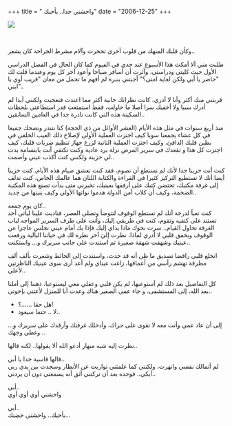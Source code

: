 +++
title = " واحشني جدا.. بأحبك"
date = "2006-12-25"
+++

[![](https://blogger.googleusercontent.com/img/b/R29vZ2xl/AVvXsEi1-FajLaA4Ti5yFGce-_pqkzh2_vls2sDr9iA-4riccN907eXLxpvrqH4t1Z2eyfxRAYQUOgbrzTMpd1Ujd7Wv75Gtad6zJJEWNXTlCxiRclkNEHLUGP5ISrLVgIu0-rzijsHCgg/s320/Corbis-CB052484.jpg)](https://blogger.googleusercontent.com/img/b/R29vZ2xl/AVvXsEi1-FajLaA4Ti5yFGce-_pqkzh2_vls2sDr9iA-4riccN907eXLxpvrqH4t1Z2eyfxRAYQUOgbrzTMpd1Ujd7Wv75Gtad6zJJEWNXTlCxiRclkNEHLUGP5ISrLVgIu0-rzijsHCgg/s1600/Corbis-CB052484.jpg)

[  
](http://www.20at.com/mosab/forYouFather.jpg)

  
  

وكأن قلبك المنهك من قلوب أخرى تحجرت وآلام مشرط الجراحة كان يشعر..  
  
طلبت مني ألا أمكث هذا الأسبوع عند جدي في الفيوم كما كان الحال في الفصل الدراسي الأول حيث كليتي ودراستي، وآثرت أن أسافر صباحا وأعود آخر كل يوم وعندما قلت لك "حاضر يا أبي ولكن لغاية امتى؟" أجبتني بنبرة لم أفهم ما تحمل من معان "قريب أوي يا ابني"..  
  
قربتني منك أكثر وأنا لا أدري، كانت نظراتك حانية أكثر مما اعتدت فتعجبت ولكنني أبدا لم أدرك سببا ولا أخفيك سرا أصلا ما حاولت، فقط استمتعت قدر استطاعتي بلحظات السكينة هذه التي كانت نادرة جدا في العامين السابقين..  
  
منذ أربع سنوات في مثل هذه الأيام (العشر الأوائل من ذي الحجة) كنا نتندر ونضحك جميعا في كل عشاء يجمعنا سويا كيف اجتزت العملية الأولى لإصلاح ذلك العيب الخلقي في بطين قلبك الدافئ، وكيف اجتزت العملية الثانية لزرع جهاز تنظيم ضربات قلبك، كيف اجتزت كل هذا و تقعدك في سرير المرض نزلة برد عادية وكنت تكتفي أنت بابتسامة بدت لي حزينة ولكنني كنت أكذب عيني وأصمت..  
  
كنت أنت حزينا جدا لأنك لم تستطع أن تصوم، فقد كنت تعشق صيام هذه الأيام، كنت حزينا أيضا أنك لا تستطيع التركيز كثيرا في القراءة والكتابة اللتان هما عالمك الخاص، كنت تدلف إلى غرفة مكتبك، تحتضن كتبك على أرففها بعينيك، تخبرني متى بدأت تصنع هذه المكتبة الضخمة، وكيف أن كلاب أمن الدولة هدموا نواتها الأولى وكيف بنيتها من جديد..  
  
كان يوم جمعة..  
كنت تعباً لدرجة أنك لم تستطع الوقوف لتتوضأ وتصلي العصر، فناديت علينا ليأتي أحد تستند على كتفيه وتقوم، كنت في طريقي إليك، وأنت على طرف السرير المواجه لباب الغرفة تحاول القيام.. سرت نحوك مادا يداي إليك فإذا بك أمام عيني تجلس عاجزا عن الوقوف ويخفق قلبي لا أدري لماذا، نظرت إليَ آخر نظرة لك في حياتنا البالية ورفعت عينيك وشهقت شهقة صغيرة ثم استندت على جانب سريرك و... واستكنت..  
  
انخلع قلبي رافضا تصديق ما ظن أنه قد حدث، واستندت إلى الحائط وشعرت بألف ألف مطرقة تهشم رأسي من أعماقها، زاغت عيناي ولم أعد أرى سوى عينيك الناظرتين لأعلى..  
  
كل التفاصيل بعد ذلك لم أستوعبها، لم يكن قلبي وعقلي معي ليستوعبا، ذهبنا إلى أملنا بعد الله، إلى المستشفى، و جاء عمي الصغير هناك وعدت أنا للمنزل لأعتني بإخوتي..  
  
- هل حقا ......؟!  
- لا .. حتما سيعود..  
  
إلى أن عاد عمي وأنت معه لا تقوى على حراك، وأدخلك غرفتك وأرقدك على سريرك و... وغطى وجهك...  
  
نظرت إليه شبه منهار أدعو الله ألا يقولها.. لكنه قالها..  
  
قالها قاسية جدا يا أبي..  
لم أتمالك نفسي وانهرت، ولكنني كما علمتني تواريت عن الأنظار وسجدت بين يدي ربي أبكي.. فوحده بعد أن تركتني أثق أنه يسمعني دون أن يردني..  
  
أبي..  
واحشني أوي أوي أوي  
  
أبي..  
بأحبك.. واحشني حضنك...
